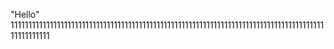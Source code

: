 "Hello" 
111111111111111111111111111111111111111111111111111111111111111111111111111111111111111111111111111